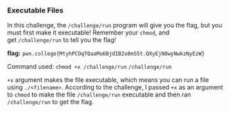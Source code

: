### Executable Files 

In this challenge, the `/challenge/run` program will give you the flag, but you must first make it executable! Remember your `chmod`, and get `/challenge/run` to tell you the flag!

**flag:** `pwn.college{MtyhPCOqTQaaMu6BjdIB2o8mS5t.QXyEjN0wyNwkzNyEzW}`

Command used: 
`chmod +x /challenge/run`
`/challenge/run`

`+x` argument makes the file executable, which means you can run a file using `./<filename>`. According to the challenge, I passed `+x` as an argument to `chmod` to make the file `/challenge/run` executable and then ran `/challenge/run` to get the flag.